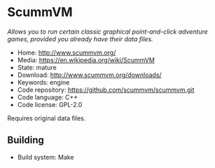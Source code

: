 # ScummVM

_Allows you to run certain classic graphical point-and-click adventure games, provided you already have their data files._

- Home: http://www.scummvm.org/
- Media: https://en.wikipedia.org/wiki/ScummVM
- State: mature
- Download: http://www.scummvm.org/downloads/
- Keywords: engine
- Code repository: https://github.com/scummvm/scummvm.git
- Code language: C++
- Code license: GPL-2.0

Requires original data files.

## Building

- Build system: Make

